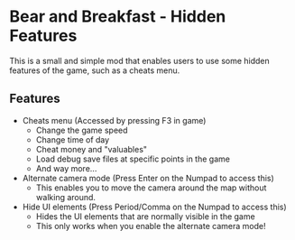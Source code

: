 ﻿# Bear and Breakfast - Hidden Features

This is a small and simple mod that enables users to use some hidden features of the game, such as a cheats menu.

## Features
- Cheats menu (Accessed by pressing F3 in game)
  - Change the game speed
  - Change time of day
  - Cheat money and "valuables"
  - Load debug save files at specific points in the game
  - And way more...
- Alternate camera mode (Press Enter on the Numpad to access this)
  - This enables you to move the camera around the map without walking around.
- Hide UI elements (Press Period/Comma on the Numpad to access this)
  - Hides the UI elements that are normally visible in the game
  - This only works when you enable the alternate camera mode!
